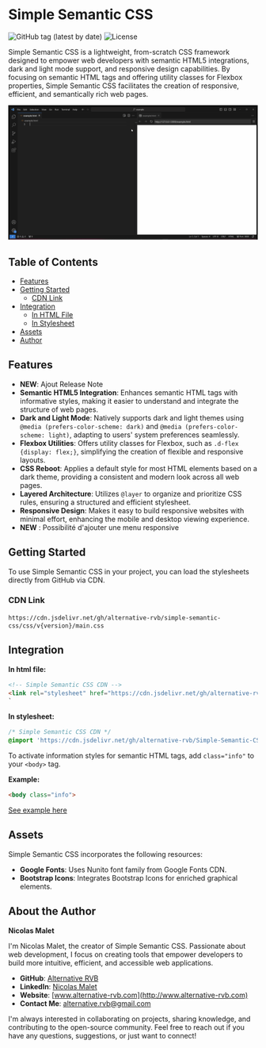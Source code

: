 # Simple Semantic CSS

![GitHub tag (latest by date)](https://img.shields.io/github/v/tag/alternative-rvb/Simple-Semantic-CSS?label=version) ![License](https://img.shields.io/badge/license-MIT-green.svg)

Simple Semantic CSS is a lightweight, from-scratch CSS framework designed to empower web developers with semantic HTML5 integrations, dark and light mode support, and responsive design capabilities. By focusing on semantic HTML tags and offering utility classes for Flexbox properties, Simple Semantic CSS facilitates the creation of responsive, efficient, and semantically rich web pages.

![Demo]( /images/sscss.gif "Demo")

## Table of Contents

- [Features](#features)
- [Getting Started](#getting-started)
  - [CDN Link](#cdn-link)
- [Integration](#integration)
  - [In HTML File](#in-html-file)
  - [In Stylesheet](#in-stylesheet)
- [Assets](#assets)
- [Author](#about-the-author)

## Features

- **NEW**: Ajout Release Note
- **Semantic HTML5 Integration**: Enhances semantic HTML tags with informative styles, making it easier to understand and integrate the structure of web pages.
- **Dark and Light Mode**: Natively supports dark and light themes using `@media (prefers-color-scheme: dark)` and `@media (prefers-color-scheme: light)`, adapting to users' system preferences seamlessly.
- **Flexbox Utilities**: Offers utility classes for Flexbox, such as `.d-flex {display: flex;}`, simplifying the creation of flexible and responsive layouts.
- **CSS Reboot**: Applies a default style for most HTML elements based on a dark theme, providing a consistent and modern look across all web pages.
- **Layered Architecture**: Utilizes `@layer` to organize and prioritize CSS rules, ensuring a structured and efficient stylesheet.
- **Responsive Design**: Makes it easy to build responsive websites with minimal effort, enhancing the mobile and desktop viewing experience.
- **NEW** : Possibilité d'ajouter une menu responsive

## Getting Started

To use Simple Semantic CSS in your project, you can load the stylesheets directly from GitHub via CDN.

### CDN Link

```
https://cdn.jsdelivr.net/gh/alternative-rvb/simple-semantic-css/css/v{version}/main.css
```

## Integration

**In html file:**

```html
<!-- Simple Semantic CSS CDN -->
<link rel="stylesheet" href="https://cdn.jsdelivr.net/gh/alternative-rvb/Simple-Semantic-CSS/css/v{version}/main.css">
`
```

**In stylesheet:**

```css
/* Simple Semantic CSS CDN */
@import 'https://cdn.jsdelivr.net/gh/alternative-rvb/Simple-Semantic-CSS/css/v{version}/main.css';
```

To activate information styles for semantic HTML tags, add `class="info"` to your `<body>` tag.

**Example:**

```html
<body class="info">
```

[See example here](https://simple-semantic-css.vercel.app/info.html)

## Assets

Simple Semantic CSS incorporates the following resources:

- **Google Fonts**: Uses Nunito font family from Google Fonts CDN.
- **Bootstrap Icons**: Integrates Bootstrap Icons for enriched graphical elements.

## About the Author

**Nicolas Malet**

I'm Nicolas Malet, the creator of Simple Semantic CSS. Passionate about web development, I focus on creating tools that empower developers to build more intuitive, efficient, and accessible web applications.

- **GitHub**: [Alternative RVB](https://github.com/alternative-rvb)
- **LinkedIn**: [Nicolas Malet](https://www.linkedin.com/in/nicolas-malet/)
- **Website**: [www.alternative-rvb.com](http://www.alternative-rvb.com)
- **Contact Me**: [alternative.rvb@gmail.com](mailto:alternative.rvb@gmail.com)

I'm always interested in collaborating on projects, sharing knowledge, and contributing to the open-source community. Feel free to reach out if you have any questions, suggestions, or just want to connect!
